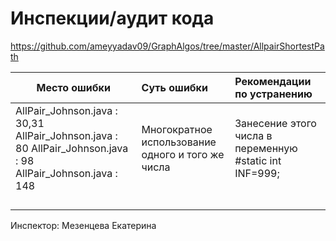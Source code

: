 # Инспекции/аудит кода

https://github.com/ameyyadav09/GraphAlgos/tree/master/AllpairShortestPath


| Место ошибки | Суть ошибки | Рекомендации по устранению |
| ------------- |:-------------| :-----|
| AllPair_Johnson.java : 30,31 AllPair_Johnson.java : 80 AllPair_Johnson.java : 98  AllPair_Johnson.java : 148 | Многократное использование одного и того же числа | Занесение этого числа в переменную  #static int INF=999;|
|  |  |  |
|  |  |  |
|  |  |  |
|  |  |  |


Инспектор:
Мезенцева Екатерина
